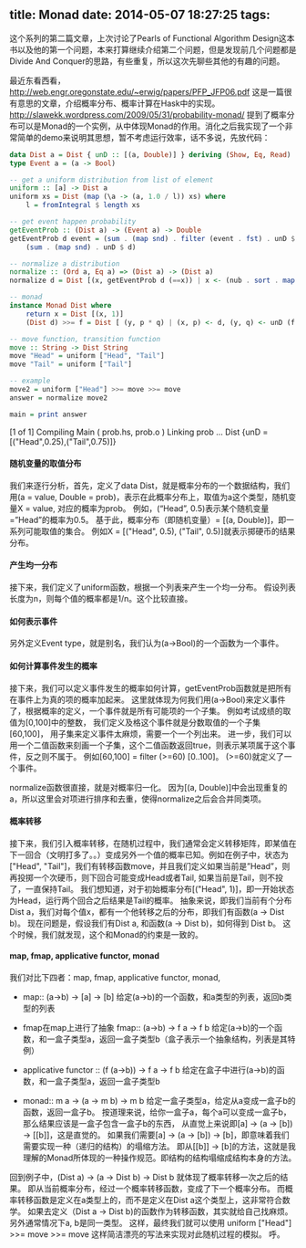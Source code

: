 title: Monad
date: 2014-05-07 18:27:25
tags:
---

这个系列的第二篇文章，上次讨论了Pearls of Functional Algorithm Design这本书以及他的第一个问题，本来打算继续介绍第二个问题，但是发现前几个问题都是Divide And Conquer的思路，有些重复，所以这次先聊些其他的有趣的问题。

最近东看西看，http://web.engr.oregonstate.edu/~erwig/papers/PFP_JFP06.pdf 这是一篇很有意思的文章，介绍概率分布、概率计算在Hask中的实现。 http://slawekk.wordpress.com/2009/05/31/probability-monad/ 提到了概率分布可以是Monad的一个实例，从中体现Monad的作用。消化之后我实现了一个非常简单的demo来说明其思想，暂不考虑运行效率，话不多说，先放代码：

```haskell
data Dist a = Dist { unD :: [(a, Double)] } deriving (Show, Eq, Read)
type Event a = (a -> Bool)

-- get a uniform distribution from list of element
uniform :: [a] -> Dist a
uniform xs = Dist (map (\a -> (a, 1.0 / l)) xs) where
    l = fromIntegral $ length xs

-- get event happen probability
getEventProb :: (Dist a) -> (Event a) -> Double
getEventProb d event = (sum . (map snd) . filter (event . fst) . unD $ d) / 
    (sum . (map snd) . unD $ d)

-- normalize a distribution
normalize :: (Ord a, Eq a) => (Dist a) -> (Dist a)
normalize d = Dist [(x, getEventProb d (==x)) | x <- (nub . sort . map fst) $ unD d]

-- monad
instance Monad Dist where
    return x = Dist [(x, 1)]
    (Dist d) >>= f = Dist [ (y, p * q) | (x, p) <- d, (y, q) <- unD (f x) ]

-- move function, transition function
move :: String -> Dist String
move "Head" = uniform ["Head", "Tail"]
move "Tail" = uniform ["Tail"]

-- example
move2 = uniform ["Head"] >>= move >>= move
answer = normalize move2

main = print answer
```
 
[1 of 1] Compiling Main             ( prob.hs, prob.o )
Linking prob ...
Dist {unD = [("Head",0.25),("Tail",0.75)]}

#### 随机变量的取值分布
我们来逐行分析，首先，定义了data Dist，就是概率分布的一个数据结构，我们用(a = value, Double = prob)，表示在此概率分布上，取值为a这个类型，随机变量X = value, 对应的概率为prob。 例如，(“Head”, 0.5)表示某个随机变量=”Head”的概率为0.5。 基于此，概率分布（即随机变量）= [(a, Double)]，即一系列可能取值的集合。 例如X = [("Head", 0.5), ("Tail", 0.5)]就表示掷硬币的结果分布。

#### 产生均一分布
接下来，我们定义了uniform函数，根据一个列表来产生一个均一分布。 假设列表长度为n，则每个值的概率都是1/n。这个比较直接。

#### 如何表示事件
另外定义Event type，就是别名，我们认为(a->Bool)的一个函数为一个事件。

#### 如何计算事件发生的概率
接下来，我们可以定义事件发生的概率如何计算，getEventProb函数就是把所有在事件上为真的项的概率加起来。 这里就体现为何我们用(a->Bool)来定义事件了，根据概率的定义，一个事件就是所有可能项的一个子集。 例如考试成绩的取值为[0,100]中的整数， 我们定义及格这个事件就是分数取值的一个子集[60,100]， 用子集来定义事件太麻烦，需要一个一个列出来。 进一步，我们可以用一个二值函数来刻画一个子集，这个二值函数返回true，则表示某项属于这个事件，反之则不属于。
例如[60,100] = filter (>=60) [0..100]。 (>=60)就定义了一个事件。

normalize函数很直接，就是对概率归一化。 因为[(a, Double)]中会出现重复的a，所以这里会对项进行排序和去重，使得normalize之后会合并同类项。

#### 概率转移
接下来，我们引入概率转移，在随机过程中，我们通常会定义转移矩阵，即某值在下一回合（文明打多了。。）变成另外一个值的概率已知。例如在例子中，状态为["Head", "Tail"]，我们有转移函数move，并且我们定义如果当前是”Head”，则再投掷一个次硬币，则下回合可能变成Head或者Tail, 如果当前是Tail，则不投了，一直保持Tail。 我们想知道，对于初始概率分布[("Head", 1)]，即一开始状态为Head，运行两个回合之后结果是Tail的概率。
抽象来说，即我们当前有个分布Dist a，我们对每个值x，都有一个他转移之后的分布，即我们有函数(a -> Dist b)。 现在问题是，假设我们有Dist a, 和函数(a -> Dist b)，如何得到 Dist b。
这个时候，我们就发现，这个和Monad的约束是一致的。

#### map, fmap, applicative functor, monad
我们对比下四者：map, fmap, applicative functor, monad,

* map:: (a->b) -> [a] -> [b]
给定(a->b)的一个函数，和a类型的列表，返回b类型的列表

* fmap在map上进行了抽象
fmap:: (a->b) -> f a -> f b
给定(a->b)的一个函数，和一盒子类型a，返回一盒子类型b（盒子表示一个抽象结构，列表是其特例）

* applicative functor :: (f (a->b)) -> f a -> f b
给定在盒子中进行(a->b)的函数，和一盒子类型a，返回一盒子类型b

* monad:: m a -> (a -> m b) -> m b
给定一盒子类型a，给定从a变成一盒子b的函数，返回一盒子b。
按道理来说，给你一盒子a，每个a可以变成一盒子b，那么结果应该是一盒子包含一盒子b的东西，
从直觉上来说即[a] -> (a -> [b]) -> [[b]]，这是直觉的。
如果我们需要[a] -> (a -> [b]) -> [b]，即意味着我们需要实现一种（递归的结构）的塌缩方法。
即从[[b]] -> [b]的方法，这就是我理解的Monad所体现的一种操作规范。即结构的结构塌缩成结构本身的方法。


回到例子中，(Dist a) -> (a -> Dist b) -> Dist b 就体现了概率转移一次之后的结果。 即从当前概率分布，经过一个概率转移函数，变成了下一个概率分布。 而概率转移函数是定义在a类型上的，而不是定义在Dist a这个类型上，这非常符合数学。 如果去定义（Dist a -> Dist b)的函数作为转移函数，其实就给自己找麻烦。
另外通常情况下a, b是同一类型。
这样，最终我们就可以使用 uniform ["Head"] >>= move >>= move 这样简洁漂亮的写法来实现对此随机过程的模拟。
呼。